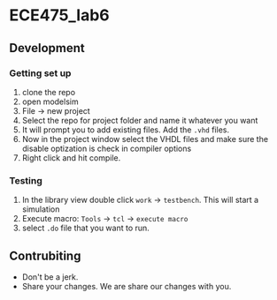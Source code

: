 # ECE475_lab6

## Development

### Getting set up

1. clone the repo 
2. open modelsim 
3. File -> new project 
4. Select the repo for project folder and name it whatever you want 
5. It will prompt you to add existing files. Add the `.vhd` files.
6. Now in the project window select the VHDL files and make sure the disable optization is check in compiler options
7. Right click and hit compile. 


### Testing

1. In the library view double click `work` -> `testbench`. This will start a simulation 
2. Execute macro: `Tools` -> `tcl` -> `execute macro`
3. select `.do` file that you want to run. 


## Contrubiting 

- Don't be a jerk. 
- Share your changes. We are share our changes with you. 

